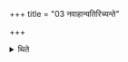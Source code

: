 +++
title = "03 नवाहान्यतिरिच्यन्ते"

+++

<details><summary>थिते</summary>

नवाहान्यतिरिच्यन्ते ३
</details>
